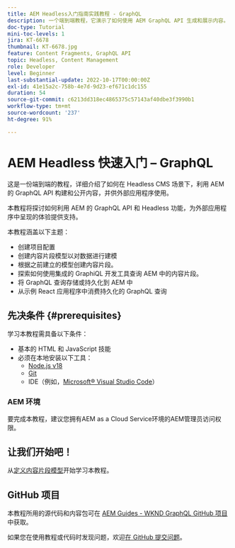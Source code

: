 ```yaml
---
title: AEM Headless入门指南实践教程 - GraphQL
description: 一个端到端教程，它演示了如何使用 AEM GraphQL API 生成和展示内容。
doc-type: Tutorial
mini-toc-levels: 1
jira: KT-6678
thumbnail: KT-6678.jpg
feature: Content Fragments, GraphQL API
topic: Headless, Content Management
role: Developer
level: Beginner
last-substantial-update: 2022-10-17T00:00:00Z
exl-id: 41e15a2c-758b-4e7d-9d23-ef671c1dc155
duration: 54
source-git-commit: c6213dd318ec4865375c57143af40dbe3f3990b1
workflow-type: tm+mt
source-wordcount: '237'
ht-degree: 91%

---
```


# AEM Headless 快速入门 – GraphQL

这是一份端到端的教程，详细介绍了如何在 Headless CMS 场景下，利用 AEM 的 GraphQL API 构建和公开内容，并供外部应用程序使用。

本教程将探讨如何利用 AEM 的 GraphQL API 和 Headless 功能，为外部应用程序中呈现的体验提供支持。

本教程涵盖以下主题：

* 创建项目配置
* 创建内容片段模型以对数据进行建模
* 根据之前建立的模型创建内容片段。
* 探索如何使用集成的 GraphiQL 开发工具查询 AEM 中的内容片段。
* 将 GraphQL 查询存储或持久化到 AEM 中
* 从示例 React 应用程序中消费持久化的 GraphQL 查询

## 先决条件 {#prerequisites}

学习本教程需具备以下条件：

* 基本的 HTML 和 JavaScript 技能
* 必须在本地安装以下工具：
   * [Node.js v18](https://nodejs.org/)
   * [Git](https://git-scm.com/)
   * IDE（例如，[Microsoft® Visual Studio Code](https://code.visualstudio.com/)）

### AEM 环境

要完成本教程，建议您拥有AEM as a Cloud Service环境的AEM管理员访问权限。

## 让我们开始吧！

从[定义内容片段模型](content-fragment-models.md)开始学习本教程。

## GitHub 项目

本教程所用的源代码和内容包可在 [AEM Guides - WKND GraphQL GitHub 项目](https://github.com/adobe/aem-guides-wknd-graphql)中获取。

如果您在使用教程或代码时发现问题，欢迎[在 GitHub 提交问题](https://github.com/adobe/aem-guides-wknd-graphql/issues)。
